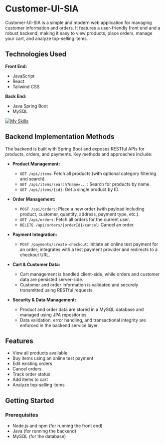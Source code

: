 # Customer-UI-SIA

Customer-UI-SIA is a simple and modern web application for managing customer information and orders. It features a user-friendly front end and a robust backend, making it easy to view products, place orders, manage your cart, and analyze top-selling items.

## Technologies Used

**Front End:**
- JavaScript
- React
- Tailwind CSS

**Back End:**
- Java Spring Boot
- MySQL

[![My Skills](https://skillicons.dev/icons?i=js,react,tailwind,java,spring,mysql)](https://skillicons.dev)

## Backend Implementation Methods

The backend is built with Spring Boot and exposes RESTful APIs for products, orders, and payments. Key methods and approaches include:

- **Product Management:**
  - `GET /api/items`: Fetch all products (with optional category filtering and search).
  - `GET /api/items/search?name=...`: Search for products by name.
  - `GET /api/items/{id}`: Get a single product by ID.

- **Order Management:**
  - `POST /api/orders`: Place a new order (with payload including product, customer, quantity, address, payment type, etc.).
  - `GET /api/orders`: Fetch all orders for the current user.
  - `DELETE /api/orders/{orderId}/cancel`: Cancel an order.

- **Payment Integration:**
  - `POST /payments/create-checkout`: Initiate an online test payment for an order; integrates with a test payment provider and redirects to a checkout URL.

- **Cart & Customer Data:**
  - Cart management is handled client-side, while orders and customer data are persisted server-side.
  - Customer and order information is validated and securely transmitted using RESTful requests.

- **Security & Data Management:**
  - Product and order data are stored in a MySQL database and managed using JPA repositories.
  - Data validation, error handling, and transactional integrity are enforced in the backend service layer.

## Features

- View all products available
- Buy items using an online test payment
- Edit existing orders
- Cancel orders
- Track order status
- Add items to cart
- Analyze top-selling items

## Getting Started

### Prerequisites

- Node.js and npm (for running the front end)
- Java (for running the backend)
- MySQL (for the database)

